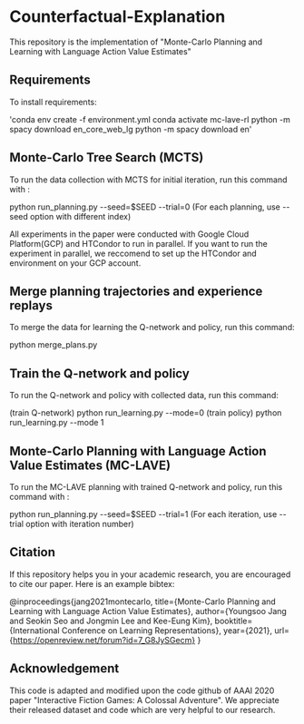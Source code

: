 # Counterfactual-Explanation
This repository is the implementation of "Monte-Carlo Planning and Learning with Language Action Value Estimates"
## Requirements
To install requirements:

'conda env create -f environment.yml
conda activate mc-lave-rl
python -m spacy download en_core_web_lg
python -m spacy download en'

## Monte-Carlo Tree Search (MCTS)
To run the data collection with MCTS for initial iteration, run this command with :

python run_planning.py --seed=$SEED --trial=0
(For each planning, use --seed option with different index)

All experiments in the paper were conducted with Google Cloud Platform(GCP) and HTCondor to run in parallel. If you want to run the experiment in parallel, we reccomend to set up the HTCondor and environment on your GCP account.

## Merge planning trajectories and experience replays
To merge the data for learning the Q-network and policy, run this command:

python merge_plans.py
## Train the Q-network and policy
To run the Q-network and policy with collected data, run this command:

(train Q-network) python run_learning.py --mode=0
(train policy) python run_learning.py --mode 1
## Monte-Carlo Planning with Language Action Value Estimates (MC-LAVE)
To run the MC-LAVE planning with trained Q-network and policy, run this command with :

python run_planning.py --seed=$SEED --trial=1
(For each iteration, use --trial option with iteration number)

## Citation
If this repository helps you in your academic research, you are encouraged to cite our paper. Here is an example bibtex:

@inproceedings{jang2021montecarlo,
  title={Monte-Carlo Planning and Learning with Language Action Value Estimates},
  author={Youngsoo Jang and Seokin Seo and Jongmin Lee and Kee-Eung Kim},
  booktitle={International Conference on Learning Representations},
  year={2021},
  url={https://openreview.net/forum?id=7_G8JySGecm}
}
## Acknowledgement
This code is adapted and modified upon the code github of AAAI 2020 paper "Interactive Fiction Games: A Colossal Adventure". We appreciate their released dataset and code which are very helpful to our research.
